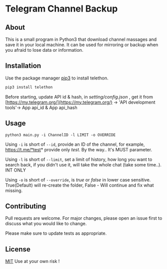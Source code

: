 # Telegram Channel Backup

## About
This is a small program in Python3 that download channel massages and save it in your local machine. It can be used for mirroring or backup when you afraid to lose data or information.

## Installation

Use the package manager [pip3](https://pip.pypa.io/en/stable/) to install telethon.

```bash
pip3 install telethon
```

Before starting, update API id & hash, in *setting/config.json* , get it from [https://my.telegram.org/](https://my.telegram.org/) -> 'API development tools'-> App api_id & App api_hash

## Usage

```
python3 main.py -i ChannelID -l LIMIT -o OVERRIDE
```
Using `-i` is short of `--id`, provide an ID of the channel, for example, https://t.me/*test* provide only *test*. By the way.. It's MUST parameter.

Using `-l` is short of `--limit`, set a limit of history, how long you want to search back, if you didn't use it, will take the whole chat (take some time..). INT ONLY

Using `-o` is short of `--override`, is *true* or *false* in lower case sensitive. True(Default) will re-create the folder, False - Will continue and fix what missing.

## Contributing
Pull requests are welcome. For major changes, please open an issue first to discuss what you would like to change.

Please make sure to update tests as appropriate.

## License
[MIT](https://choosealicense.com/licenses/mit/)
Use at your own risk !

